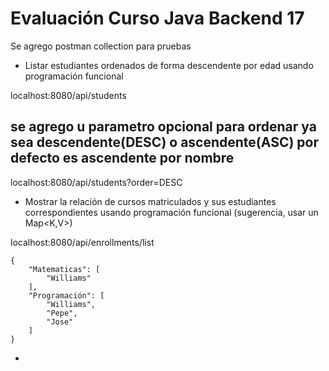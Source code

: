 # Evaluación Curso Java Backend 17

Se agrego postman collection para pruebas

+ Listar estudiantes ordenados de forma descendente por edad usando programación
funcional

localhost:8080/api/students

## se agrego u parametro opcional para ordenar ya sea descendente(DESC) o ascendente(ASC) por defecto es ascendente por nombre

localhost:8080/api/students?order=DESC

+ Mostrar la relación de cursos matriculados y sus estudiantes correspondientes
usando programación funcional (sugerencia, usar un Map<K,V>)

localhost:8080/api/enrollments/list

```
{
    "Matematicas": [
        "Williams"
    ],
    "Programación": [
        "Williams",
        "Pepe",
        "Jose"
    ]
}
```

+ 


